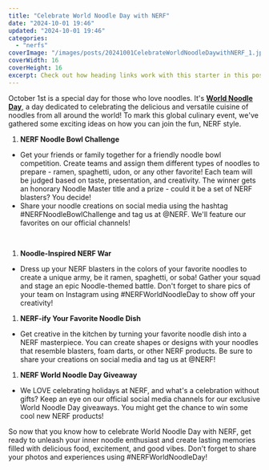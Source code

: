 ```yaml
---
title: "Celebrate World Noodle Day with NERF"
date: "2024-10-01 19:46"
updated: "2024-10-01 19:46"
categories:
  - "nerfs"
coverImage: "/images/posts/20241001CelebrateWorldNoodleDaywithNERF_1.jpg"
coverWidth: 16
coverHeight: 16
excerpt: Check out how heading links work with this starter in this post.
---
```


<script>
  import { base } from '$app/paths';
</script>


October 1st is a special day for those who love noodles. It's [**World Noodle Day**](https://en.wikipedia.org/wiki/World_Noodle_Day), a day dedicated to celebrating the delicious and versatile cuisine of noodles from all around the world! To mark this global culinary event, we've gathered some exciting ideas on how you can join the fun, NERF style.

1. **NERF Noodle Bowl Challenge**
* Get your friends or family together for a friendly noodle bowl competition. Create teams and assign them different types of noodles to prepare - ramen, spaghetti, udon, or any other favorite! Each team will be judged based on taste, presentation, and creativity. The winner gets an honorary Noodle Master title and a prize - could it be a set of NERF blasters? You decide!
* Share your noodle creations on social media using the hashtag #NERFNoodleBowlChallenge and tag us at @NERF. We'll feature our favorites on our official channels!

<img class="inline object-contain w-full my-4" src="{base}/images/posts/20241001CelebrateWorldNoodleDaywithNERF_2.jpg" alt="" style="aspect-ratio: 16 / 16;" width="16" height="16">

1. **Noodle-Inspired NERF War**
* Dress up your NERF blasters in the colors of your favorite noodles to create a unique army, be it ramen, spaghetti, or soba! Gather your squad and stage an epic Noodle-themed battle. Don't forget to share pics of your team on Instagram using #NERFWorldNoodleDay to show off your creativity!
1. **NERF-ify Your Favorite Noodle Dish**
* Get creative in the kitchen by turning your favorite noodle dish into a NERF masterpiece. You can create shapes or designs with your noodles that resemble blasters, foam darts, or other NERF products. Be sure to share your creations on social media and tag us at @NERF!
1. **NERF World Noodle Day Giveaway**
* We LOVE celebrating holidays at NERF, and what's a celebration without gifts? Keep an eye on our official social media channels for our exclusive World Noodle Day giveaways. You might get the chance to win some cool new NERF products!

So now that you know how to celebrate World Noodle Day with NERF, get ready to unleash your inner noodle enthusiast and create lasting memories filled with delicious food, excitement, and good vibes. Don't forget to share your photos and experiences using #NERFWorldNoodleDay!